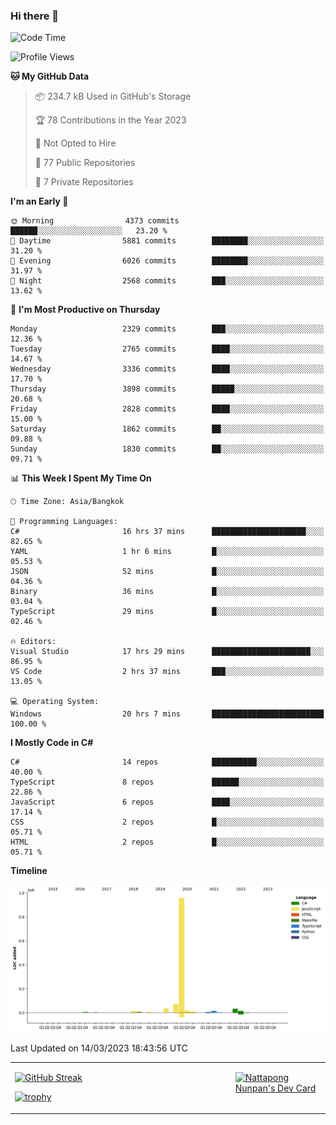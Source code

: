 ### Hi there 👋

<!--START_SECTION:waka-->
![Code Time](http://img.shields.io/badge/Code%20Time-476%20hrs%2019%20mins-blue)

![Profile Views](http://img.shields.io/badge/Profile%20Views-0-blue)

**🐱 My GitHub Data** 

> 📦 234.7 kB Used in GitHub's Storage 
 > 
> 🏆 78 Contributions in the Year 2023
 > 
> 🚫 Not Opted to Hire
 > 
> 📜 77 Public Repositories 
 > 
> 🔑 7 Private Repositories 
 > 
**I'm an Early 🐤** 

```text
🌞 Morning                4373 commits        ██████░░░░░░░░░░░░░░░░░░░   23.20 % 
🌆 Daytime                5881 commits        ████████░░░░░░░░░░░░░░░░░   31.20 % 
🌃 Evening                6026 commits        ████████░░░░░░░░░░░░░░░░░   31.97 % 
🌙 Night                  2568 commits        ███░░░░░░░░░░░░░░░░░░░░░░   13.62 % 
```
📅 **I'm Most Productive on Thursday** 

```text
Monday                   2329 commits        ███░░░░░░░░░░░░░░░░░░░░░░   12.36 % 
Tuesday                  2765 commits        ████░░░░░░░░░░░░░░░░░░░░░   14.67 % 
Wednesday                3336 commits        ████░░░░░░░░░░░░░░░░░░░░░   17.70 % 
Thursday                 3898 commits        █████░░░░░░░░░░░░░░░░░░░░   20.68 % 
Friday                   2828 commits        ████░░░░░░░░░░░░░░░░░░░░░   15.00 % 
Saturday                 1862 commits        ██░░░░░░░░░░░░░░░░░░░░░░░   09.88 % 
Sunday                   1830 commits        ██░░░░░░░░░░░░░░░░░░░░░░░   09.71 % 
```


📊 **This Week I Spent My Time On** 

```text
🕑︎ Time Zone: Asia/Bangkok

💬 Programming Languages: 
C#                       16 hrs 37 mins      █████████████████████░░░░   82.65 % 
YAML                     1 hr 6 mins         █░░░░░░░░░░░░░░░░░░░░░░░░   05.53 % 
JSON                     52 mins             █░░░░░░░░░░░░░░░░░░░░░░░░   04.36 % 
Binary                   36 mins             █░░░░░░░░░░░░░░░░░░░░░░░░   03.04 % 
TypeScript               29 mins             █░░░░░░░░░░░░░░░░░░░░░░░░   02.46 % 

🔥 Editors: 
Visual Studio            17 hrs 29 mins      ██████████████████████░░░   86.95 % 
VS Code                  2 hrs 37 mins       ███░░░░░░░░░░░░░░░░░░░░░░   13.05 % 

💻 Operating System: 
Windows                  20 hrs 7 mins       █████████████████████████   100.00 % 
```

**I Mostly Code in C#** 

```text
C#                       14 repos            ██████████░░░░░░░░░░░░░░░   40.00 % 
TypeScript               8 repos             ██████░░░░░░░░░░░░░░░░░░░   22.86 % 
JavaScript               6 repos             ████░░░░░░░░░░░░░░░░░░░░░   17.14 % 
CSS                      2 repos             █░░░░░░░░░░░░░░░░░░░░░░░░   05.71 % 
HTML                     2 repos             █░░░░░░░░░░░░░░░░░░░░░░░░   05.71 % 
```



**Timeline**

![Lines of Code chart](https://raw.githubusercontent.com/aixasz/aixasz/main/assets/bar_graph.png)


 Last Updated on 14/03/2023 18:43:56 UTC
<!--END_SECTION:waka-->

<table>
<tr>
<td width="70%" valign="top">
 
 [![GitHub Streak](http://github-readme-streak-stats.herokuapp.com?user=aixasz&theme=github-dark&hide_border=true&date_format=%5BY%20%5DM%20j)](https://git.io/streak-stats)

 [![trophy](https://github-profile-trophy.vercel.app/?username=aixasz&theme=onedark)](https://github.com/ryo-ma/github-profile-trophy)
 </td>
<td width="30%" valign="top">
 
<a href="https://app.daily.dev/aixasz"><img src="https://api.daily.dev/devcards/403207936e6547c9a85ea449e9f3abe8.png?r=re8" alt="Nattapong Nunpan's Dev Card"/></a>

 </td>
</tr>
</table>
 
